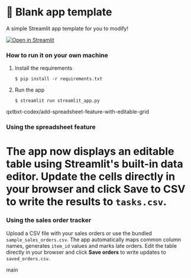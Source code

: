 # 🎈 Blank app template

A simple Streamlit app template for you to modify!

[![Open in Streamlit](https://static.streamlit.io/badges/streamlit_badge_black_white.svg)](https://blank-app-template.streamlit.app/)

### How to run it on your own machine

1. Install the requirements

   ```
   $ pip install -r requirements.txt
   ```

2. Run the app

   ```
   $ streamlit run streamlit_app.py
   ```

qxtbxt-codex/add-spreadsheet-feature-with-editable-grid
### Using the spreadsheet feature

The app now displays an editable table using Streamlit's built-in **data
editor**. Update the cells directly in your browser and click **Save to CSV** to
write the results to `tasks.csv`.
=======
### Using the sales order tracker

Upload a CSV file with your sales orders or use the bundled `sample_sales_orders.csv`.
The app automatically maps common column names, generates `item_id` values and
marks late orders. Edit the table directly in your browser and click **Save
orders** to write updates to `saved_orders.csv`.

 main
 